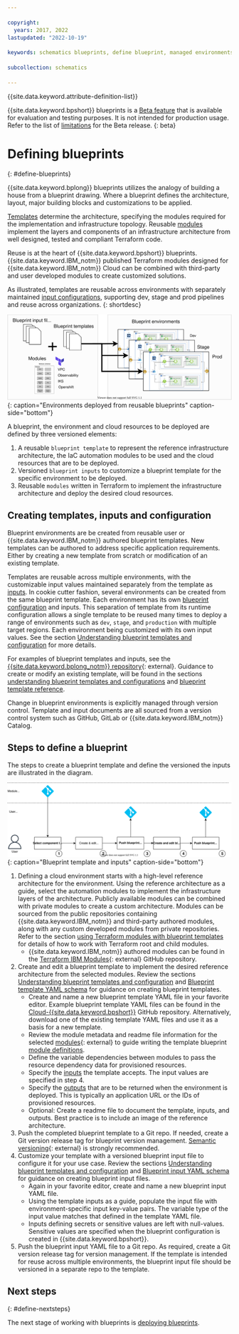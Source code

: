 ```yaml
---

copyright:
  years: 2017, 2022
lastupdated: "2022-10-19"

keywords: schematics blueprints, define blueprint, managed environments

subcollection: schematics

---
```


{{site.data.keyword.attribute-definition-list}}

{{site.data.keyword.bpshort}} blueprints is a [Beta feature](/docs/schematics?topic=schematics-bp-beta-limitations) that is available for evaluation and testing purposes. It is not intended for production usage. Refer to the list of [limitations](/docs/schematics?topic=schematics-bp-beta-limitations) for the Beta release.
{: beta}

# Defining blueprints
{: #define-blueprints}

{{site.data.keyword.bplong}} blueprints utilizes the analogy of building a house from a blueprint drawing. Where a blueprint defines the architecture, layout, major building blocks and customizations to be applied.  

[Templates](/docs/schematics?topic=schematics-glossary#bpb2) determine the architecture, specifying the modules required for the implementation and infrastructure topology. Reusable [modules](/docs/schematics?topic=schematics-glossary#bpb5) implement the layers and components of an infrastructure architecture from well designed, tested and compliant Terraform code. 

Reuse is at the heart of {{site.data.keyword.bpshort}} blueprints. {{site.data.keyword.IBM_notm}} published Terraform modules designed for {{site.data.keyword.IBM_notm}} Cloud can be combined with third-party and user developed modules to create customized solutions. 

As illustrated, templates are reusable across environments with separately maintained [input configurations](/docs/schematics?topic=schematics-glossary#bpi1), supporting dev, stage and prod pipelines and reuse across organizations. 
{: shortdesc} 

![Environments deployed from reusable blueprints](../images/bp-largescale-env.svg){: caption="Environments deployed from reusable blueprints" caption-side="bottom"}

A blueprint, the environment and cloud resources to be deployed are defined by three versioned elements:
1. A reusable `blueprint template` to represent the reference infrastructure architecture, the IaC automation modules to be used and the cloud resources that are to be deployed.
2. Versioned `blueprint inputs` to customize a blueprint template for the specific environment to be deployed.
3. Reusable `modules` written in Terraform to implement the infrastructure architecture and deploy the desired cloud resources. 

## Creating templates, inputs and configuration
Blueprint environments are be created from reusable user or {{site.data.keyword.IBM_notm}} authored blueprint templates. New templates can be authored to address specific application requirements. Either by creating a new template from scratch or modification of an existing template. 

Templates are reusable across multiple environments, with the customizable input values maintained separately from the template as [inputs](/docs/schematics?topic=schematics-glossary#bpi1). In cookie cutter fashion, several environments can be created from the same blueprint template. Each environment has its own [blueprint configuration](/docs/schematics?topic=schematics-glossary#bpb3) and inputs. This separation of template from its runtime configuration allows a single template to be reused many times to deploy a range of environments such as `dev`, `stage`, and `production` with multiple target regions. Each environment being customized with its own input values. See the section [Understanding blueprint templates and configuration](/docs/schematics?topic=schematics-blueprint-templates) for more details. 

For examples of blueprint templates and inputs, see the [{{site.data.keyword.bplong_notm}} repository](https://github.com/orgs/Cloud-Schematics/repositories?q=blueprint){: external}. Guidance to create or modify an existing template, will be found in the sections [understanding blueprint templates and configurations](/docs/schematics?topic=schematics-blueprint-templates) and [blueprint template reference](/docs/schematics?topic=schematics-bp-template-schema-yaml).  

Change in blueprint environments is explicitly managed through version control. Template and input documents are all sourced from a version control system such as GitHub, GitLab or {{site.data.keyword.IBM_notm}} Catalog. 

## Steps to define a blueprint
The steps to create a blueprint template and define the versioned the inputs are illustrated in the diagram.

![Blueprint template and inputs](../images/sc-bp-define.svg){: caption="Blueprint template and inputs" caption-side="bottom"}

1. Defining a cloud environment starts with a high-level reference architecture for the environment. Using the reference architecture as a guide, select the automation modules to implement the infrastructure layers of the architecture. Publicly available modules can be combined with private modules to create a custom architecture. Modules can be sourced from the public repositories containing {{site.data.keyword.IBM_notm}} and third-party authored modules, along with any custom developed modules from private repositories. Refer to the section [using Terraform modules with blueprint templates](/docs/schematics?topic=schematics-blueprint-terraform) for details of how to work with Terraform root and child modules.
    - {{site.data.keyword.IBM_notm}} authored modules can be found in the [Terraform IBM Modules](https://github.com/terraform-ibm-modules){: external} GitHub repository.
2. Create and edit a blueprint template to implement the desired reference architecture from the selected modules. Review the sections [Understanding blueprint templates and configuration](/docs/schematics?topic=schematics-blueprint-templates) and [Blueprint template YAML schema](/docs/schematics?topic=schematics-bp-template-schema-yaml) for guidance on creating blueprint templates. 
    - Create and name a new blueprint template YAML file in your favorite editor. Example blueprint template YAML files can be found in the [Cloud-{{site.data.keyword.bpshort}}](https://github.com/orgs/Cloud-Schematics/repositories?q=blueprint) GitHub repository. Alternatively, download one of the existing template YAML files and use it as a basis for a new template.  
    - Review the module metadata and readme file information for the selected [modules](https://github.com/terraform-ibm-modules){: external} to guide writing the template blueprint [module definitions](/docs/schematics?topic=schematics-bp-template-schema-yaml#bp-modules-schema). 
    - Define the variable dependencies between modules to pass the resource dependency data for provisioned resources.
    - Specify the [inputs](/docs/schematics?topic=schematics-bp-template-schema-yaml#bp-inputs) the template accepts. The input values are specified in step 4. 
    - Specify the [outputs](/docs/schematics?topic=schematics-bp-template-schema-yaml#bp-outputs) that are to be returned when the environment is deployed. This is typically an application URL or the IDs of provisioned resources.  
    - Optional: Create a readme file to document the template, inputs, and outputs. Best practice is to include an image of the reference architecture. 
3. Push the completed blueprint template to a Git repo. If needed, create a Git version release tag for blueprint version management. [Semantic versioning](https://semver.org/){: external} is strongly recommended. 
4. Customize your template with a versioned blueprint input file to configure it for your use case. Review the sections [Understanding blueprint templates and configuration](/docs/schematics?topic=schematics-blueprint-templates) and [Blueprint input YAML schema](/docs/schematics?topic=schematics-bp-input-schema-yaml) for guidance on creating blueprint input files.  
    - Again in your favorite editor, create and name a new blueprint input YAML file.
    - Using the template inputs as a guide, populate the input file with environment-specific input key-value pairs. The variable type of the input value matches that defined in the template YAML file.
    - Inputs defining secrets or sensitive values are left with null-values. Sensitive values are specified when the blueprint configuration is created in {{site.data.keyword.bpshort}}.
5. Push the blueprint input YAML file to a Git repo. As required, create a Git version release tag for version management. If the template is intended for reuse across multiple environments, the blueprint input file should be versioned in a separate repo to the template.  

## Next steps
{: #define-nextsteps}

The next stage of working with blueprints is [deploying blueprints](/docs/schematics?topic=schematics-deploy-blueprints). 
